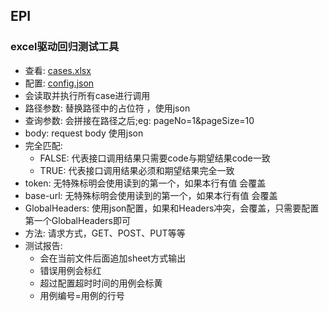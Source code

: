 ## EPI
### excel驱动回归测试工具
* 查看: [cases.xlsx](cases.xlsx)
* 配置: [config.json](config.json)
* 会读取并执行所有case进行调用
* 路径参数: 替换路径中的占位符 ，使用json 
* 查询参数: 会拼接在路径之后;eg: pageNo=1&pageSize=10
* body: request body 使用json
* 完全匹配:
  * FALSE: 代表接口调用结果只需要code与期望结果code一致
  * TRUE: 代表接口调用结果必须和期望结果完全一致
* token: 无特殊标明会使用读到的第一个，如果本行有值 会覆盖
* base-url: 无特殊标明会使用读到的第一个，如果本行有值 会覆盖
* GlobalHeaders: 使用json配置，如果和Headers冲突，会覆盖，只需要配置第一个GlobalHeaders即可
* 方法: 请求方式，GET、POST、PUT等等
* 测试报告:
  * 会在当前文件后面追加sheet方式输出
  * 错误用例会标红
  * 超过配置超时时间的用例会标黄
  * 用例编号=用例的行号



